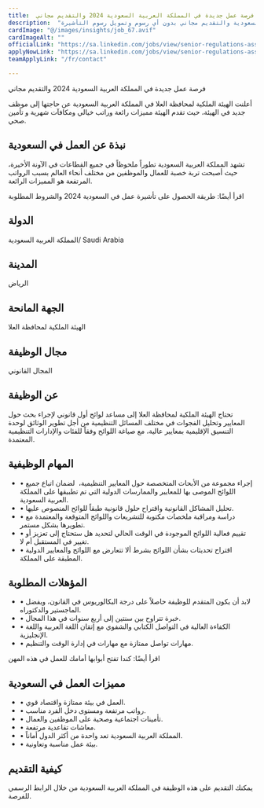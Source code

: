 ```yaml
---
title:  فرصة عمل جديدة في المملكة العربية السعودية 2024 والتقديم مجاني 
description:  "فرصة ذهبية للحصول علي عمل في المملكة العربية السعودية والتقديم مجاني بدون أي رسوم وتمويل رسوم التأشيرة" 
cardImage: "@/images/insights/job_67.avif" 
cardImageAlt: "" 
officialLink: "https://sa.linkedin.com/jobs/view/senior-regulations-associate-legal-at-the-royal-commission-for-alula-3815773619%3FrefId=FTh6cn4OncpkSrMEoJDywQ%3D%3D%26#038;trackingId=Cs1HDjswDsLioYmnkif%2F7Q%3D%3D%26#038;position=24%26#038;pageNum=5%26#038;trk=public_jobs_jserp-result_search-card" 
applyNowLink: "https://sa.linkedin.com/jobs/view/senior-regulations-associate-legal-at-the-royal-commission-for-alula-3815773619%3FrefId=FTh6cn4OncpkSrMEoJDywQ%3D%3D%26#038;trackingId=Cs1HDjswDsLioYmnkif%2F7Q%3D%3D%26#038;position=24%26#038;pageNum=5%26#038;trk=public_jobs_jserp-result_search-card" 
teamApplyLink: "/fr/contact"

---
```


فرصة عمل جديدة في المملكة العربية السعودية 2024 والتقديم مجاني

أعلنت الهيئة الملكية لمحافظة العلا في المملكة العربية السعودية عن حاجتها إلى موظف جديد في الهيئة، حيث تقدم الهيئة مميزات رائعة وراتب خيالي ومكافآت شهرية و تأمين صحي.

## نبذة عن العمل في السعودية

تشهد المملكة العربية السعودية تطوراً ملحوظاً في جميع القطاعات في الآونة الأخيرة، حيث أصبحت تربة خصبة للعمال والموظفين من مختلف أنحاء العالم بسبب الرواتب المرتفعة هو المميزات الرائعة.

اقرأ أيضًا: طريقة الحصول على تأشيرة عمل في السعودية 2024 والشروط المطلوبة

## الدولة

المملكة العربية السعودية/ Saudi Arabia

## المدينة

الرياض

## الجهة المانحة

الهيئة الملكية لمحافظة العلا

## مجال الوظيفة

المجال القانوني

## عن الوظيفة

تحتاج الهيئة الملكية لمحافظة العلا إلى مساعد لوائح أول قانوني لإجراء بحث حول المعايير وتحليل الفجوات في مختلف المسائل التنظيمية من أجل تطوير الوثائق لوحدة التنسيق الإقليمية بمعايير عالية، مع صياغة اللوائح وفقاً للفئات والإدارات التنظيمية المعتمدة.

## المهام الوظيفية

- • إجراء مجموعة من الأبحاث المتخصصة حول المعايير التنظيمية،  لضمان اتباع جميع اللوائح الموصى بها للمعايير والممارسات الدولية التي تم تطبيقها على المملكة العربية السعودية.
- • تحليل المشاكل القانونية واقتراح حلول قانونية طبقاً للوائح المنصوص عليها.
- • دراسة ومراقبة ملخصات مكتوبة للتشريعات واللوائح المتوقعة والمعتمدة مع تطويرها بشكل مستمر.
- • تقييم فعالية اللوائح الموجودة في الوقت الحالي لتحديد هل ستحتاج إلى تعزيز أو تغيير في المستقبل أم لا.
- • اقتراح تحديثات بشأن اللوائح بشرط ألا تتعارض مع اللوائح والمعايير الدولية المطبقة على المملكة.

## المؤهلات المطلوبة

- • لابد أن يكون المتقدم للوظيفة حاصلاً على درجة البكالوريوس في القانون، ويفضل الماجستير والدكتوراه.
- • خبرة تتراوح بين سنتين إلى أربع سنوات في هذا المجال.
- • الكفاءة العالية في التواصل الكتابي والشفوي مع إتقان اللغة العربية واللغة الإنجليزية.
- • مهارات تواصل ممتازة مع مهارات في إدارة الوقت والتنظيم.

اقرأ أيضًا: كندا تفتح أبوابها أمامك للعمل في هذه المهن

## مميزات العمل في السعودية

- • العمل في بيئة ممتازة واقتصاد قوي.
- • رواتب مرتفعة ومستوى دخل الفرد مناسب.
- • تأمينات اجتماعية وصحية على الموظفين والعمال.
- • معاشات تقاعدية مرتفعة.
- • المملكة العربية السعودية تعد واحدة من أكثر الدول أماناً.
- • بيئة عمل مناسبة وتعاونية.

## كيفية التقديم

يمكنك التقديم على هذه الوظيفة في المملكة العربية السعودية من خلال الرابط الرسمي للفرصة.

